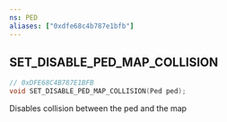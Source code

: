 ```yaml
---
ns: PED
aliases: ["0xdfe68c4b787e1bfb"]
---
```

## SET_DISABLE_PED_MAP_COLLISION

```c
// 0xDFE68C4B787E1BFB
void SET_DISABLE_PED_MAP_COLLISION(Ped ped);
```

Disables collision between the ped and the map

